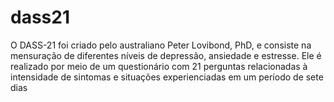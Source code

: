# dass21
 O DASS-21 foi criado pelo australiano Peter Lovibond, PhD, e consiste na mensuração de diferentes níveis de depressão, ansiedade e estresse. Ele é realizado por meio de um questionário com 21 perguntas relacionadas à intensidade de sintomas e situações experienciadas em um período de sete dias
